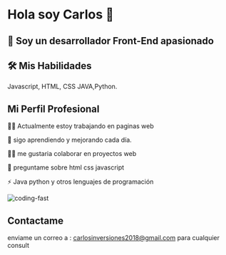 # Hola soy Carlos 👋

## 🚀 Soy un desarrollador Front-End apasionado

## 🛠  Mis Habilidades
Javascript, HTML, CSS
JAVA,Python.

## Mi Perfil Profesional

👩‍💻 Actualmente estoy trabajando en paginas web

🧠 sigo aprendiendo y mejorando cada día.

👯‍♀️ me gustaria colaborar en proyectos web

💬 preguntame sobre html css javascript

⚡️ Java python y otros lenguajes de programación

![coding-fast](https://user-images.githubusercontent.com/117705995/200728554-ab16f10e-7a14-48ac-966d-1f3a6df21107.gif)

## Contactame
enviame un correo a :
carlosinversiones2018@gmail.com
para cualquier consult




